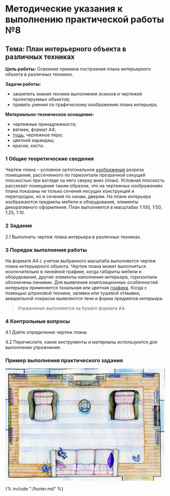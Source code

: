 # Методические указания к выполнению практической работы №8

## Тема: План интерьерного объекта в различных техниках

**Цель работы:** Освоение приемов построения плана интерьерного объекта в различных техниках.

**Задачи работы:**

*   закрепить знания техники выполнения эскизов и чертежей проектируемых объектов;
*   привить умения по графическому изображению плана интерьера.

**Материально-техническое оснащение:**

*   чертежные принадлежности;
*   ватман, формат А4;
*   [тушь](GLOSSARY.md#тушь), чертежное перо;
*   цветной карандаш;
*   краски, кисти.

### 1 Общие теоретические сведения

Чертеж плана – условное ортогональное [изображение](GLOSSARY.md#изображение) разреза помещения, рассеченного по горизонтали прозрачной секущей плоскостью при взгляде на него сверху вниз (план). Условная плоскость рассекает помещение таким образом, что на чертежных изображениях плана показаны не только сечения несущих конструкций и перегородок, но и сечения по окнам, дверям. На плане интерьера изображаются предметы мебели и оборудования, элементы декоративного оформления. План выполняется в масштабах 1:100, 1:50, 1:25, 1:10.

### 2 Задание

2.1 Выполнить чертеж плана интерьера в различных техниках.

### 3 Порядок выполнения работы

На формате А4 с учетом выбранного масштаба выполняется чертеж плана интерьерного объекта. Чертеж плана может выполняться исключительно в линейной графике, когда габариты мебели и оборудования, другие элементы наполнения интерьера, горизонтали обозначены линиями. Для выявления композиционных особенностей интерьера применяется тональная или цветная [графика](GLOSSARY.md#графика). Когда с помощью штриховой техники, заливки или тушевой отмывки, акварельной покраски выявляются тени и форма предметов интерьера.

> Упражнение выполняется на бумаге формата А4. 

### 4 Контрольные вопросы

4.1 Дайте определение чертеж плана.

4.2 Перечислите, какие инструменты и материалы используются для выполнения упражнения.

### Пример выполнения практического задания

![](assets/a8.png)


{% include "./footer.md" %}
